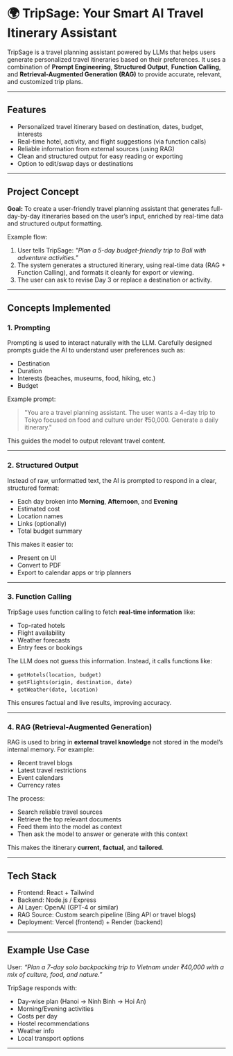 # 🌍 TripSage: Your Smart AI Travel Itinerary Assistant

TripSage is a travel planning assistant powered by LLMs that helps users generate personalized travel itineraries based on their preferences. It uses a combination of **Prompt Engineering**, **Structured Output**, **Function Calling**, and **Retrieval-Augmented Generation (RAG)** to provide accurate, relevant, and customized trip plans.

---

##  Features

-  Personalized travel itinerary based on destination, dates, budget, interests
-  Real-time hotel, activity, and flight suggestions (via function calls)
-  Reliable information from external sources (using RAG)
-  Clean and structured output for easy reading or exporting
-  Option to edit/swap days or destinations

---

##  Project Concept

**Goal:** To create a user-friendly travel planning assistant that generates full-day-by-day itineraries based on the user’s input, enriched by real-time data and structured output formatting.

Example flow:
1. User tells TripSage: *"Plan a 5-day budget-friendly trip to Bali with adventure activities."*
2. The system generates a structured itinerary, using real-time data (RAG + Function Calling), and formats it cleanly for export or viewing.
3. The user can ask to revise Day 3 or replace a destination or activity.

---

##  Concepts Implemented

### 1.  Prompting

Prompting is used to interact naturally with the LLM. Carefully designed prompts guide the AI to understand user preferences such as:
- Destination
- Duration
- Interests (beaches, museums, food, hiking, etc.)
- Budget

Example prompt:
> "You are a travel planning assistant. The user wants a 4-day trip to Tokyo focused on food and culture under ₹50,000. Generate a daily itinerary."

This guides the model to output relevant travel content.

---

### 2.  Structured Output

Instead of raw, unformatted text, the AI is prompted to respond in a clear, structured format:

- Each day broken into **Morning**, **Afternoon**, and **Evening**
- Estimated cost
- Location names
- Links (optionally)
- Total budget summary

This makes it easier to:
- Present on UI
- Convert to PDF
- Export to calendar apps or trip planners

---

### 3.  Function Calling

TripSage uses function calling to fetch **real-time information** like:
- Top-rated hotels
- Flight availability
- Weather forecasts
- Entry fees or bookings

The LLM does not guess this information. Instead, it calls functions like:
- `getHotels(location, budget)`
- `getFlights(origin, destination, date)`
- `getWeather(date, location)`

This ensures factual and live results, improving accuracy.

---

### 4.  RAG (Retrieval-Augmented Generation)

RAG is used to bring in **external travel knowledge** not stored in the model’s internal memory. For example:
- Recent travel blogs
- Latest travel restrictions
- Event calendars
- Currency rates

The process:
- Search reliable travel sources
- Retrieve the top relevant documents
- Feed them into the model as context
- Then ask the model to answer or generate with this context

This makes the itinerary **current**, **factual**, and **tailored**.

---

##  Tech Stack 

- Frontend: React + Tailwind
- Backend: Node.js / Express
- AI Layer: OpenAI (GPT-4 or similar)
- RAG Source: Custom search pipeline (Bing API or travel blogs)
- Deployment: Vercel (frontend) + Render (backend)

---

##  Example Use Case

User: *“Plan a 7-day solo backpacking trip to Vietnam under ₹40,000 with a mix of culture, food, and nature.”*

TripSage responds with:
- Day-wise plan (Hanoi → Ninh Binh → Hoi An)
- Morning/Evening activities
- Costs per day
- Hostel recommendations
- Weather info
- Local transport options

---

